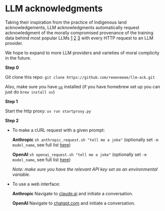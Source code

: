 # LLM acknowledgments

Taking their inspiration from the practice of Indigenous land acknowledgements, LLM acknowledgments automatically request acknowledgment of the morally compromised provenance of the training data behind most popular LLMs [1](https://www.theverge.com/2024/8/20/24224450/anthropic-copyright-lawsuit-pirated-books-ai) [2](https://www.wired.com/story/new-documents-unredacted-meta-copyright-ai-lawsuit/) [3](https://news.bloomberglaw.com/ip-law/google-hit-with-copyright-class-action-over-imagen-ai-model) with every HTTP request to an LLM provider.

We hope to expand to more LLM providers and varieties of moral complicity in the future.

**Step 0** 

Git clone this repo: `git clone https://github.com/reeeneeee/llm-ack.git`

Also, make sure you have [`uv`](https://github.com/astral-sh/uv) installed (if you have homebrew set up you can just do `brew install uv`)

**Step 1**

Start the http proxy: `uv run startproxy.py`

**Step 2**

* To make a cURL request with a given prompt:

  **Anthropic** `sh anthropic_request.sh "tell me a joke"` (optionally set `-m model_name`, see full list [here](https://docs.anthropic.com/en/docs/about-claude/models/all-models))

  **OpenAI** `sh openai_request.sh "tell me a joke"` (optionally set `-m model_name`, see full list [here](https://platform.openai.com/docs/models))

  _Note: make sure you have the relevant API key set as an environmental variable._

* To use a web interface:

  **Anthropic** Navigate to <a href="https://claude.ai/" target="_blank">claude.ai</a> and initiate a conversation.

  **OpenAI** Navigate to <a href="https://chatgpt.com/" target="_blank">chatgpt.com</a> and initiate a conversation.



